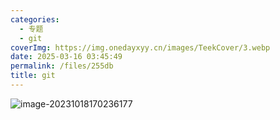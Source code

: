 ```yaml
---
categories:
  - 专题
  - git
coverImg: https://img.onedayxyy.cn/images/TeekCover/3.webp
date: 2025-03-16 03:45:49
permalink: /files/255db
title: git
---
```

![image-20231018170236177](https://img.onedayxyy.cn/images/image-20231018170236177-1699244376966-2453.png)

